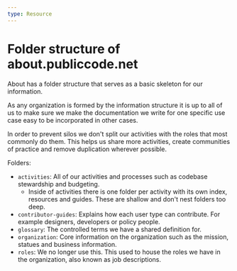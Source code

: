 ```yaml
---
type: Resource
---
```


# Folder structure of about.publiccode.net

About has a folder structure that serves as a basic skeleton for our information.

As any organization is formed by the information structure it is up to all of us to make sure we make the documentation we write for one specific use case easy to be incorporated in other cases.

In order to prevent silos we don't split our activities with the roles that most commonly do them. This helps us share more activities, create communities of practice and remove duplication wherever possible.

Folders:

* `activities`: All of our activities and processes such as codebase stewardship and budgeting.
  * Inside of activities there is one folder per activity with its own index, resources and guides. These are shallow and don't nest folders too deep.
* `contributor-guides`: Explains how each user type can contribute. For example designers, developers or policy people.
* `glossary`: The controlled terms we have a shared definition for.
* `organization`: Core information on the organization such as the mission, statues and business information.
* `roles`: We no longer use this. This used to house the roles we have in the organization, also known as job descriptions.

